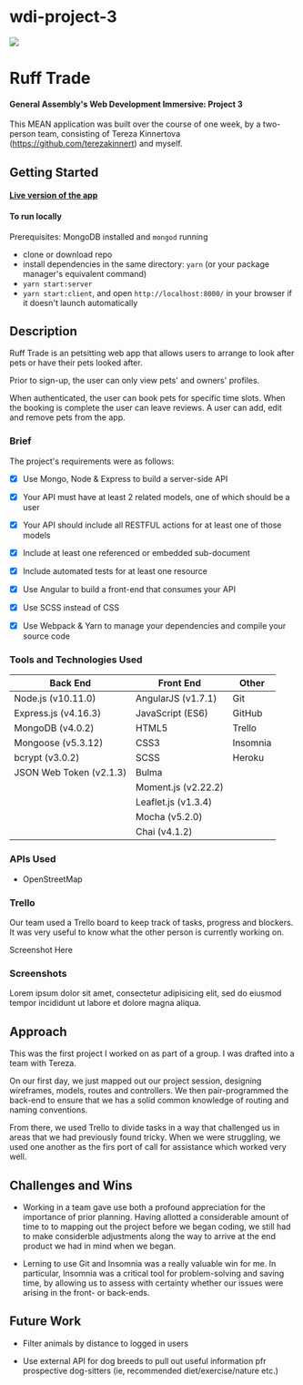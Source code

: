 # wdi-project-3

![](https://ga-dash.s3.amazonaws.com/production/assets/logo-9f88ae6c9c3871690e33280fcf557f33.png)

# Ruff Trade

#### General Assembly's Web Development Immersive: Project 3

This MEAN application was built over the course of one week, by a two-person team, consisting of Tereza Kinnertova (https://github.com/terezakinnert) and myself.


## Getting Started

#### [Live version of the app](https://ruff-trade.herokuapp.com/#!/)

#### To run locally

Prerequisites: MongoDB installed and `mongod` running

- clone or download repo
- install dependencies in the same directory: `yarn` (or your package manager's equivalent command)
- `yarn start:server`
- `yarn start:client`, and open `http://localhost:8000/` in your browser if it doesn't launch automatically


## Description

Ruff Trade is an petsitting web app that allows users to arrange to look after pets or have their pets looked after.

Prior to sign-up, the user can only view pets' and owners' profiles.

When authenticated, the user can book pets for specific time slots. When the booking is complete the user can leave reviews. A user can add, edit and remove pets from the app.


### Brief

The project's requirements were as follows:

- [x] Use Mongo, Node & Express to build a server-side API
- [x] Your API must have at least 2 related models, one of which should be a user
- [x] Your API should include all RESTFUL actions for at least one of those models
- [x] Include at least one referenced or embedded sub-document
- [x] Include automated tests for at least one resource
- [x] Use Angular to build a front-end that consumes your API
- [x] Use SCSS instead of CSS
- [x] Use Webpack & Yarn to manage your dependencies and compile your source code


### Tools and Technologies Used

| Back End            | Front End           | Other    |
|----------------------|--------------------|----------|
| Node.js (v10.11.0)   | AngularJS (v1.7.1) | Git |
| Express.js (v4.16.3) | JavaScript (ES6) | GitHub |
| MongoDB (v4.0.2)     | HTML5            | Trello |
| Mongoose (v5.3.12)   | CSS3             | Insomnia |
| bcrypt (v3.0.2)      | SCSS             | Heroku |
| JSON Web Token (v2.1.3) | Bulma         |  |
|                      | Moment.js (v2.22.2)  |   |
|                      | Leaflet.js (v1.3.4)  |   |
|                      | Mocha (v5.2.0)   |   |
|                      | Chai (v4.1.2)    |   |



### APIs Used

- OpenStreetMap



### Trello

Our team used a Trello board to keep track of tasks, progress and blockers. It was very useful to know what the other person is currently working on.

Screenshot Here


### Screenshots
Lorem ipsum dolor sit amet, consectetur adipisicing elit, sed do eiusmod tempor incididunt ut labore et dolore magna aliqua.


## Approach

This was the first project I worked on as part of a group. I was drafted into a team with Tereza.

On our first day, we just mapped out our project session, designing wireframes, models, routes and controllers. We then pair-programmed the back-end to ensure that we has a solid common knowledge of routing and naming conventions.

From there, we used Trello to divide tasks in a way that challenged us in areas that we had previously found tricky. When we were struggling, we used one another as the firs port of call for assistance which worked very well.


## Challenges and Wins

- Working in a team gave use both a profound appreciation for the importance of prior planning. Having allotted a considerable amount of time to to mapping out the project before we began coding, we still had to make considerble adjustments along the way to arrive at the end product we had in mind when we began.

- Lerning to use Git and Insomnia was a really valuable win for me. In particular, Insomnia was a critical tool for problem-solving and saving time, by allowing us to assess with certainty whether our issues were arising in the front- or back-ends. 


## Future Work

* Filter animals by distance to logged in users

* Use external API for dog breeds to pull out useful information pfr prospective dog-sitters (ie, recommended diet/exercise/nature etc.)
